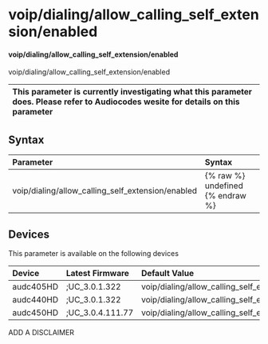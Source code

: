 ﻿---
description: voip/dialing/allow_calling_self_extension/enabled
search: false
---

# voip/dialing/allow_calling_self_extension/enabled

#### voip/dialing/allow_calling_self_extension/enabled

voip/dialing/allow_calling_self_extension/enabled


| This parameter is currently investigating what this parameter does. Please refer to Audiocodes wesite for details on this parameter | 
| :--- |

## Syntax
| Parameter | Syntax |
| :--- | :--- |
|voip/dialing/allow_calling_self_extension/enabled | {% raw %} undefined {% endraw %}|

## Devices
This parameter is available on the following devices

| Device | Latest Firmware | Default Value |
|:---|:---|:---|
| audc405HD | ;UC_3.0.1.322 | voip/dialing/allow_calling_self_extension/enabled=0 
| audc440HD | ;UC_3.0.1.322 | voip/dialing/allow_calling_self_extension/enabled=0 
| audc450HD | ;UC_3.0.4.111.77 | voip/dialing/allow_calling_self_extension/enabled=0 

ADD A DISCLAIMER
